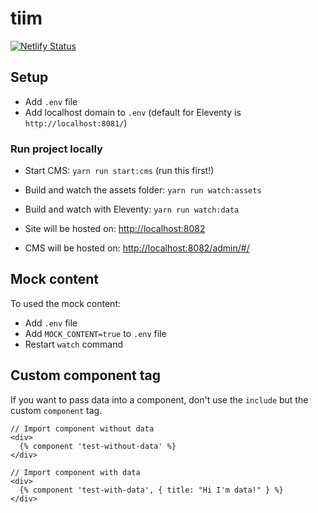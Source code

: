 # tiim

[![Netlify Status](https://api.netlify.com/api/v1/badges/6e2fe0fb-4f7c-4f9b-abc2-07caf4e53bef/deploy-status)](https://app.netlify.com/sites/priceless-northcutt-bc124e/deploys)

## Setup

- Add `.env` file
- Add localhost domain to `.env` (default for Eleventy is `http://localhost:8081/`)

### Run project locally

- Start CMS: `yarn run start:cms` (run this first!)
- Build and watch the assets folder: `yarn run watch:assets`
- Build and watch with Eleventy: `yarn run watch:data`

- Site will be hosted on: [http://localhost:8082](http://localhost:8082)
- CMS will be hosted on: [http://localhost:8082/admin/#/](http://localhost:8082/admin/#/)

## Mock content

To used the mock content:

- Add `.env` file
- Add `MOCK_CONTENT=true` to `.env` file
- Restart `watch` command

## Custom component tag

If you want to pass data into a component, don't use the `include` but the custom `component` tag.

```twig
// Import component without data
<div>
  {% component 'test-without-data' %}
</div>

// Import component with data
<div>
  {% component 'test-with-data', { title: "Hi I'm data!" } %}
</div>
```
